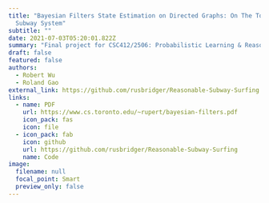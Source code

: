 ```yaml
---
title: "Bayesian Filters State Estimation on Directed Graphs: On The Toronto
  Subway System"
subtitle: ""
date: 2021-07-03T05:20:01.822Z
summary: "Final project for CSC412/2506: Probabilistic Learning & Reasoning"
draft: false
featured: false
authors:
  - Robert Wu
  - Roland Gao
external_link: https://github.com/rusbridger/Reasonable-Subway-Surfing
links:
  - name: PDF
    url: https://www.cs.toronto.edu/~rupert/bayesian-filters.pdf
    icon_pack: fas
    icon: file
  - icon_pack: fab
    icon: github
    url: https://github.com/rusbridger/Reasonable-Subway-Surfing
    name: Code
image:
  filename: null
  focal_point: Smart
  preview_only: false
---
```

